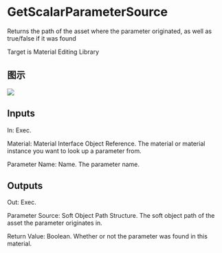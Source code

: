 # GetScalarParameterSource

Returns the path of the asset where the parameter originated, as well as true/false if it was found

Target is Material Editing Library

## 图示

![]($-20221218-19463662.png)

## Inputs

In: Exec.

Material: Material Interface Object Reference. The material or material instance you want to look up a parameter from.

Parameter Name: Name. The parameter name.  

## Outputs

Out: Exec.

Parameter Source: Soft Object Path Structure. The soft object path of the asset the parameter originates in.

Return Value: Boolean. Whether or not the parameter was found in this material.


